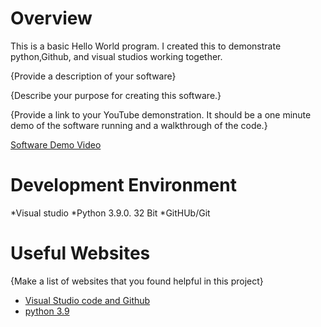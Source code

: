 # Overview

This is a basic Hello World program. I created this to demonstrate python,Github, and visual studios working together.

{Provide a description of your software}

{Describe your purpose for creating this software.}

{Provide a link to your YouTube demonstration.  It should be a one minute demo of the software running and a walkthrough of the code.}

[Software Demo Video](http://youtube.link.goes.here)

# Development Environment

*Visual studio
*Python 3.9.0. 32 Bit
*GitHUb/Git

# Useful Websites

{Make a list of websites that you found helpful in this project}
* [Visual Studio code and Github](https://code.visualstudio.com/docs/editor/versioncontrol)
* [python 3.9](http://python.org/3.9/library.index.html)

